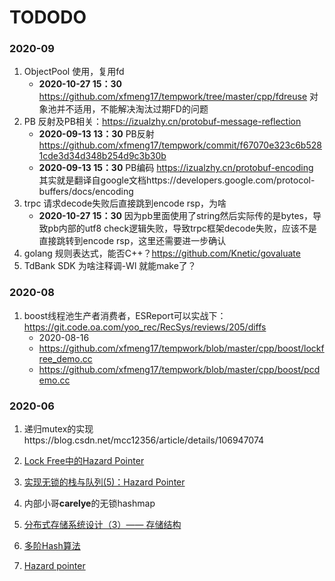 # TODODO

### 2020-09

1. ObjectPool 使用，复用fd
   - **2020-10-27 15：30** https://github.com/xfmeng17/tempwork/tree/master/cpp/fdreuse 对象池并不适用，不能解决淘汰过期FD的问题
2. PB 反射及PB相关：https://izualzhy.cn/protobuf-message-reflection
   - **2020-09-13 13：30** PB反射 https://github.com/xfmeng17/tempwork/commit/f67070e323c6b5281cde3d34d348b254d9c3b30b
   - **2020-09-13 15：30** PB编码 https://izualzhy.cn/protobuf-encoding 其实就是翻译自google文档https://developers.google.com/protocol-buffers/docs/encoding
3. trpc 请求decode失败后直接跳到encode rsp，为啥
   - **2020-10-27 15：30** 因为pb里面使用了string然后实际传的是bytes，导致pb内部的utf8 check逻辑失败，导致trpc框架decode失败，应该不是直接跳转到encode rsp，这里还需要进一步确认
4. golang 规则表达式，能否C++？https://github.com/Knetic/govaluate
5. TdBank SDK 为啥注释调-Wl 就能make了？

### 2020-08

1. boost线程池生产者消费者，ESReport可以实战下：https://git.code.oa.com/yoo_rec/RecSys/reviews/205/diffs
   	- 2020-08-16
   - https://github.com/xfmeng17/tempwork/blob/master/cpp/boost/lockfree_demo.cc
   - https://github.com/xfmeng17/tempwork/blob/master/cpp/boost/pcdemo.cc

### 2020-06

1. 递归mutex的实现https://blog.csdn.net/mcc12356/article/details/106947074

2. [Lock Free中的Hazard Pointer](http://www.yebangyu.org/blog/2015/12/10/introduction-to-hazard-pointer/)

3. [实现无锁的栈与队列(5)：Hazard Pointer](https://www.cnblogs.com/catch/p/5129586.html)

4. 内部小哥**carelye**的无锁hashmap

5. [分布式存储系统设计（3）—— 存储结构](https://www.cnblogs.com/glacierh/p/5689418.html)

6. [多阶Hash算法](https://www.owenzhang.net/blog/330.html)

7. [Hazard pointer](https://en.wikipedia.org/wiki/Hazard_pointer)

   

